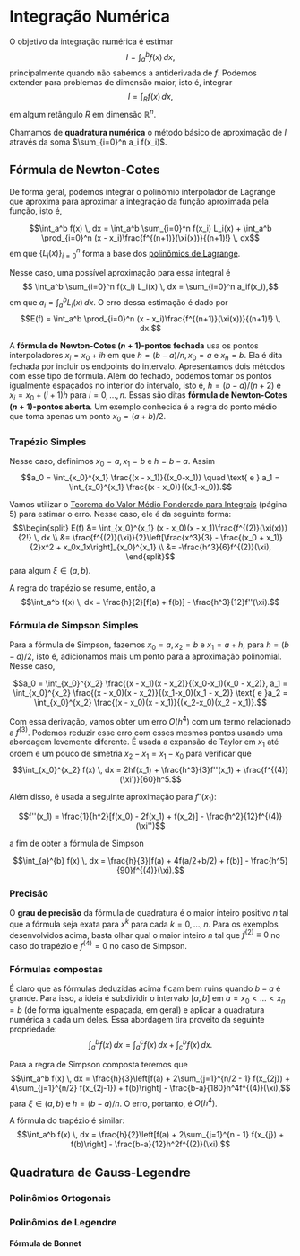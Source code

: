 # Integração Numérica

O objetivo da integração numérica é estimar 
$$I = \int_a^b f(x) \, dx,$$
principalmente quando não sabemos a antiderivada de $f$. Podemos extender para
problemas de dimensão maior, isto é, integrar 
$$I = \int_R f(x) \, dx,$$
em algum retângulo $R$ em dimensão $\mathbb{R}^n$. 

Chamamos de **quadratura numérica** o método básico de aproximação de $I$
através da soma $\sum_{i=0}^n a_i f(x_i)$. 

## Fórmula de Newton-Cotes

De forma geral, podemos
integrar o polinômio interpolador de Lagrange que aproxima para aproximar 
a integração da função aproximada pela função, isto é, 

$$\int_a^b f(x) \, dx = \int_a^b \sum_{i=0}^n f(x_i) L_i(x) + \int_a^b
\prod_{i=0}^n (x - x_i)\frac{f^{(n+1)}(\xi(x))}{(n+1)!} \, dx$$
em que $\{L_i(x)\}_{i=0}^n$ forma a base dos [polinômios de Lagrange](https://lucasmoschen.github.io/ta-sessions/analisenum/polynomial_interpolation/#polinomios-de-lagrange).

Nesse caso, uma possível aproximação para essa integral é 
$$ \int_a^b \sum_{i=0}^n f(x_i) L_i(x) \, dx = \sum_{i=0}^n a_if(x_i),$$
em que $a_i = \int_a^b L_i(x) \, dx$. O erro dessa estimação é dado por 
$$E(f) = \int_a^b
\prod_{i=0}^n (x - x_i)\frac{f^{(n+1)}(\xi(x))}{(n+1)!} \, dx.$$

A **fórmula de Newton-Cotes $(n+1)$-pontos fechada** usa os 
pontos interpoladores $x_i = x_0 + ih$ em que $h = (b-a)/n, x_0 = a$ e 
$x_n = b$. Ela é dita fechada por incluir os endpoints do intervalo. 
Apresentamos dois métodos com esse tipo de fórmula. Além do fechado, podemos tomar os pontos igualmente espaçados no interior 
do intervalo, isto é, $h = (b-a)/(n+2)$ e $x_i = x_0 + (i+1)h$ para $i = 0,
\dots, n$. Essas são ditas **fórmula de Newton-Cotes $(n+1)$-pontos aberta**.
Um exemplo conhecida é a regra do ponto médio que toma apenas um ponto 
$x_0 = (a + b)/2$. 

### Trapézio Simples

Nesse caso, definimos $x_0 = a, x_1 = b$ e $h=b-a$. Assim 
$$a_0 = \int_{x_0}^{x_1} \frac{(x - x_1)}{(x_0-x_1)} \quad \text{ e } a_1 =
\int_{x_0}^{x_1} \frac{(x - x_0)}{(x_1-x_0)}.$$

Vamos utilizar o [Teorema do Valor Médio Ponderado para Integrais](math.usm.edu/lambers/mat460/fall09/lecture3.pdf) 
(página 5) para estimar o erro. Nesse caso, ele é da seguinte forma: 
$$\begin{split}
  E(f) &= \int_{x_0}^{x_1} (x - x_0)(x - x_1)\frac{f^{(2)}(\xi(x))}{2!} \, dx
\\
&= \frac{f^{(2)}(\xi)}{2}\left[\frac{x^3}{3} - 
\frac{(x_0 + x_1)}{2}x^2 + x_0x_1x\right]_{x_0}^{x_1} \\
&= -\frac{h^3}{6}f^{(2)}(\xi),  
\end{split}$$
para algum $\xi \in (a,b)$.

A regra do trapézio se resume, então, a 
$$\int_a^b f(x) \, dx = \frac{h}{2}[f(a) + f(b)] - \frac{h^3}{12}f''(\xi).$$

### Fórmula de Simpson Simples

Para a fórmula de Simpson, fazemos $x_0 = a, x_2 = b$ e $x_1 = a + h$, 
para $h = (b-a)/2$, isto é, adicionamos mais um ponto para a aproximação 
polinomial. Nesse caso, 

$$a_0 = \int_{x_0}^{x_2} \frac{(x - x_1)(x - x_2)}{(x_0-x_1)(x_0 - x_2)}, a_1 =
 \int_{x_0}^{x_2} \frac{(x - x_0)(x - x_2)}{(x_1-x_0)(x_1 - x_2)} \text{ e }a_2 =
 \int_{x_0}^{x_2} \frac{(x - x_0)(x - x_1)}{(x_2-x_0)(x_2 - x_1)}.$$

Com essa derivação, vamos obter um erro $O(h^4)$ com um 
termo relacionado a $f^{(3)}$. Podemos reduzir esse erro com 
esses mesmos pontos usando uma abordagem levemente diferente.
É usada a expansão de Taylor em $x_1$ até ordem e um pouco de
simetria $x_2 - x_1 = x_1 - x_0$ para verificar que 
$$\int_{x_0}^{x_2} f(x) \, dx = 2hf(x_1) + \frac{h^3}{3}f''(x_1) + \frac{f^{(4)}(\xi')}{60}h^5.$$

Além disso, é usada a seguinte aproximação para $f''(x_1)$: 

$$f''(x_1) = \frac{1}{h^2}[f(x_0) - 2f(x_1) + f(x_2)] -
\frac{h^2}{12}f^{(4)}(\xi'')$$

a fim de obter a fórmula de Simpson 

$$\int_{a}^{b} f(x) \, dx = \frac{h}{3}[f(a) + 4f(a/2+b/2) + f(b)] -
\frac{h^5}{90}f^{(4)}(\xi).$$

### Precisão 

O **grau de precisão** da fórmula de quadratura é o maior inteiro 
positivo $n$ tal que a fórmula seja exata para $x^k$ para cada
$k = 0,\dots,n$. Para os exemplos desenvolvidos acima, basta olhar 
qual o maior inteiro $n$ tal que $f^{(2)} \equiv 0$ no caso 
do trapézio e $f^{(4)} = 0$ no caso de Simpson. 

### Fórmulas compostas 

É claro que as fórmulas deduzidas acima ficam bem ruins quando $b - a$ é
grande. Para isso, a ideia é subdividir o intervalo $[a,b]$ em $a = x_0 <
\dots < x_n = b$ (de forma igualmente espaçada, em geral) e aplicar a
quadratura numérica a cada um deles. Essa abordagem tira proveito da seguinte
propriedade: 
$$\int_a^b f(x) \, dx = \int_a^c f(x) \, dx + \int_c^b f(x) \, dx.$$

Para a regra de Simpson composta teremos que 
$$\int_a^b f(x) \, dx = \frac{h}{3}\left[f(a) + 2\sum_{j=1}^{n/2 - 1}
f(x_{2j}) + 4\sum_{j=1}^{n/2} f(x_{2j-1}) + f(b)\right] -
\frac{b-a}{180}h^4f^{(4)}(\xi),$$
para $\xi \in (a,b)$ e $h = (b-a)/n$. O erro, portanto, é $O(h^4)$.

A fórmula do trapézio é similar: 
$$\int_a^b f(x) \, dx = \frac{h}{2}\left[f(a) + 2\sum_{j=1}^{n - 1}
f(x_{j}) + f(b)\right] -
\frac{b-a}{12}h^2f^{(2)}(\xi).$$

## Quadratura de Gauss-Legendre

### Polinômios Ortogonais 

### Polinômios de Legendre 

#### Fórmula de Bonnet 